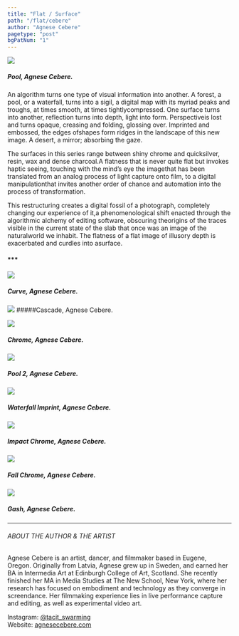 ```yaml
---
title: "Flat / Surface"
path: "/flat/cebere"
author: "Agnese Cebere"
pagetype: "post"
bgPatNum: "1"
---
```


![](/artwork/imgCebere01.jpg)[](#)
##### Pool, Agnese Cebere.

An algorithm turns one type of visual information into another. A forest, a pool, or a waterfall, turns into a sigil, a digital map with its myriad peaks and troughs, at times smooth, at times tightlycompressed. One surface turns into another, reflection turns into depth, light into form. Perspectiveis lost and turns opaque, creasing and folding, glossing over. Imprinted and embossed, the edges ofshapes form ridges in the landscape of this new image. A desert, a mirror; absorbing the gaze.
   
The surfaces in this series range between shiny chrome and quicksilver, resin, wax and dense charcoal.A flatness that is never quite flat but invokes haptic seeing, touching with the mind’s eye the imagethat has been translated from an analog process of light capture onto film, to a digital manipulationthat invites another order of chance and automation into the process of transformation.
   
This restructuring creates a digital fossil of a photograph, completely changing our experience of it,a phenomenological shift enacted through the algorithmic alchemy of editing software, obscuring theorigins of the traces visible in the current state of the slab that once was an image of the naturalworld we inhabit. The flatness of a flat image of illusory depth is exacerbated and curdles into asurface.


#### ***

![](/artwork/imgCebere02.jpg)[](#)
##### Curve, Agnese Cebere.

![](/artwork/imgCebere03.jpg)[](#)
#####Cascade, Agnese Cebere.


![](/artwork/imgCebere04.jpg)[](#)
##### Chrome, Agnese Cebere.


![](/artwork/imgCebere05.jpg)[](#)
##### Pool 2, Agnese Cebere. 


![](/artwork/imgCebere06.jpg)[](#)
##### Waterfall Imprint, Agnese Cebere.

![](/artwork/imgCebere07.jpg)[](#)
##### Impact Chrome, Agnese Cebere.

![](/artwork/imgCebere08.jpg)[](#)
##### Fall Chrome, Agnese Cebere.

![](/artwork/imgCebere09.png)[](#)
##### Gash, Agnese Cebere.





---

<span class="bio">

###### ABOUT THE AUTHOR & THE ARTIST  
Agnese Cebere is an artist, dancer, and filmmaker based in Eugene, Oregon.  Originally from Latvia, Agnese grew up in Sweden, and earned her BA in Intermedia Art at Edinburgh College of Art, Scotland. She recently finished her MA in Media Studies at The New School, New York, where her research has focused on embodiment and technology as they converge in screendance. Her filmmaking experience lies in live performance capture and editing, as well as experimental video art.  
  
Instagram: [@tacit_swarming](https://www.instagram.com/tacit_swarming)  
Website: [agnesecebere.com](https://agnesecebere.com)
</span>